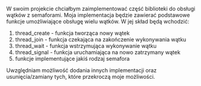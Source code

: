 W swoim projekcie chciałbym zaimplementować część biblioteki do obsługi wątków z semaforami. Moja implementacja będzie zawierać podstawowe funkcje umożliwiające
obsługę wielu wątków. W jej skład będą wchodzić:

1) thread_create - funkcja tworząca nowy wątek
2) thread_join - funkcja czekająca na zakończenie wykonywania wątku
3) thread_wait - funkcja wstrzymująca wykonywanie wątku
4) thread_signal - funkcja uruchamiająca na nowo zatrzymany wątek
5) funkcje implementujące jakiś rodzaj semafora

Uwzględniam możliwość dodania innych implementacji oraz usunięcia/zamiany tych, które przekroczą moje możliwości.
